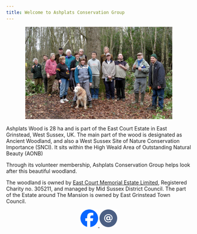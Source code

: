 ```yaml
---
title: Welcome to Ashplats Conservation Group
---
```


<center>
<img src="/content/images/ashplatts-6369.jpg" alt="Task Day" title="ACG Members on a Task Day" width="400" height="auto">
</center>


Ashplats Wood is 28 ha and is part of the East Court Estate in East Grinstead, West Sussex, UK. The main part of the wood is designated as Ancient Woodland, and also a West Sussex Site of Nature Conservation Importance (SNCI). It sits within the High Weald Area of Outstanding Natural Beauty (AONB)

Through its volunteer membership, Ashplats Conservation Group helps look after this beautiful woodland.

The woodland is owned by [East Court Memorial Estate Limited](http://www.egmel.co.uk/), Registered Charity no. 305211, and managed by Mid Sussex District Council. The part of the Estate around The Mansion is owned by East Grinstead Town Council.

<center>
    <a href="https://www.facebook.com/AshplatsConservationGroup">
        <img src="/content/images/logos/Facebook_Logo_Primary.png" class="nooverlay" width="48" height="48" title="Find us on Facebook" alt="ACG Facebook page">
    </a>
    <a href="mailto:acgsecretary@gmail.com">
        <img src="/content/assets/email_48.png" class="nooverlay" width="48" height="48" title="Email us" alt="Email ACG">
    </a>
</center>